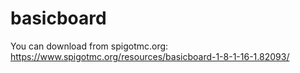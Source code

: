 # basicboard
You can download from spigotmc.org: https://www.spigotmc.org/resources/basicboard-1-8-1-16-1.82093/
